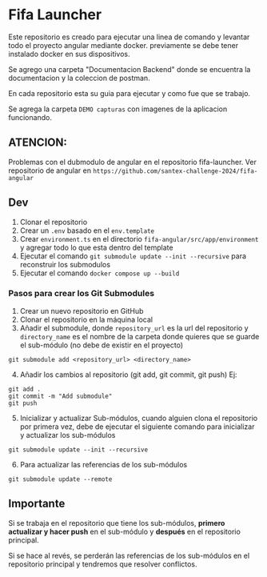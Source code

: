 # Fifa Launcher

Este repositorio es creado para ejecutar una linea de comando y levantar todo el proyecto angular mediante docker. previamente se debe tener instalado docker en sus dispositivos.

Se agrego una carpeta "Documentacion Backend" donde se encuentra la documentacion y la coleccion de postman.

En cada repositorio esta su guia para ejecutar y como fue que se trabajo.

Se agrega la carpeta `DEMO capturas` con imagenes de la aplicacion funcionando.

## ATENCION:

Problemas con el dubmodulo de angular en el repositorio fifa-launcher. Ver repositorio de angular en `https://github.com/santex-challenge-2024/fifa-angular`

## Dev

1. Clonar el repositorio
2. Crear un `.env` basado en el `env.template`
3. Crear `environment.ts` en el directorio `fifa-angular/src/app/environment` y agregar todo lo que esta dentro del template
4. Ejecutar el comando `git submodule update --init --recursive` para reconstruir los submodulos
5. Ejecutar el comando `docker compose up --build`

### Pasos para crear los Git Submodules

1. Crear un nuevo repositorio en GitHub
2. Clonar el repositorio en la máquina local
3. Añadir el submodule, donde `repository_url` es la url del repositorio y `directory_name` es el nombre de la carpeta donde quieres que se guarde el sub-módulo (no debe de existir en el proyecto)

```
git submodule add <repository_url> <directory_name>
```

4. Añadir los cambios al repositorio (git add, git commit, git push)
   Ej:

```
git add .
git commit -m "Add submodule"
git push
```

5. Inicializar y actualizar Sub-módulos, cuando alguien clona el repositorio por primera vez, debe de ejecutar el siguiente comando para inicializar y actualizar los sub-módulos

```
git submodule update --init --recursive
```

6. Para actualizar las referencias de los sub-módulos

```
git submodule update --remote
```

## Importante

Si se trabaja en el repositorio que tiene los sub-módulos, **primero actualizar y hacer push** en el sub-módulo y **después** en el repositorio principal.

Si se hace al revés, se perderán las referencias de los sub-módulos en el repositorio principal y tendremos que resolver conflictos.
